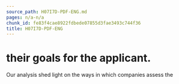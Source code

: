 ```yaml
---
source_path: H07I7D-PDF-ENG.md
pages: n/a-n/a
chunk_id: fe83f4cae8922fdbede07855d3fae3493c744f36
title: H07I7D-PDF-ENG
---
```

# their goals for the applicant.

Our analysis shed light on the ways in which companies assess the
